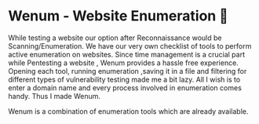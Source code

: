 # Wenum - Website Enumeration 🌌

While testing a website our option after Reconnaissance would be Scanning/Enumeration. We have our very own checklist of tools to perform active enumeration on websites. Since time management is a crucial part while Pentesting a website , Wenum provides a hassle free experience. Opening each tool, running enumeration ,saving it in a file and filtering for different types of vulnerability testing made me a bit lazy. All I wish is to enter a domain name and every process involved in enumeration comes handy. Thus I made Wenum.

Wenum is a combination of enumeration tools which are already available.

